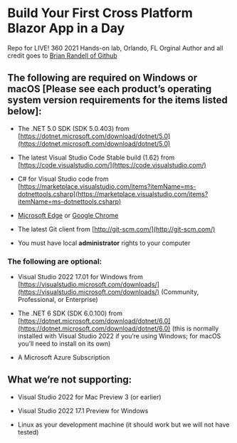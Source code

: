 
# Build Your First Cross Platform Blazor App in a Day
Repo for LIVE! 360 2021 Hands-on lab, Orlando, FL Orginal Author and all credit goes to [Brian Randell of Github](https://github.com/brianrandell)

## The following are required on Windows or macOS [Please see each product’s operating system version requirements for the items listed below]:

- The .NET 5.0 SDK (SDK 5.0.403) from [https://dotnet.microsoft.com/download/dotnet/5.0](https://dotnet.microsoft.com/download/dotnet/5.0)

- The latest Visual Studio Code Stable build (1.62) from [https://code.visualstudio.com/](https://code.visualstudio.com/)

- C# for Visual Studio code from [https://marketplace.visualstudio.com/items?itemName=ms-dotnettools.csharp](https://marketplace.visualstudio.com/items?itemName=ms-dotnettools.csharp)

- [Microsoft Edge](https://www.microsoft.com/en-us/edge?r=1) or [Google Chrome](https://www.google.com/chrome/)

- The latest Git client from [http://git-scm.com/](http://git-scm.com/)

- You must have local **administrator** rights to your computer

 
### The following are optional:

- Visual Studio 2022 17.01 for Windows from [https://visualstudio.microsoft.com/downloads/](https://visualstudio.microsoft.com/downloads/) (Community, Professional, or Enterprise)

- The .NET 6 SDK (SDK 6.0.100) from [https://dotnet.microsoft.com/download/dotnet/6.0](https://dotnet.microsoft.com/download/dotnet/6.0) (this is normally installed with Visual Studio 2022 if you’re using Windows; for macOS you’ll need  to install on its own)

- A Microsoft Azure Subscription
 
## What we’re not supporting:

- Visual Studio 2022 for Mac Preview 3 (or earlier)

- Visual Studio 2022 17.1 Preview for Windows

- Linux as your development machine (it should work but we will not have tested)
